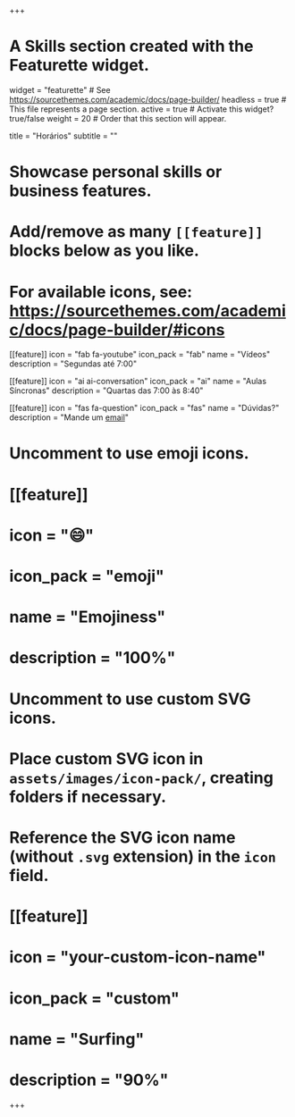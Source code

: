 +++
# A Skills section created with the Featurette widget.
widget = "featurette"  # See https://sourcethemes.com/academic/docs/page-builder/
headless = true  # This file represents a page section.
active = true  # Activate this widget? true/false
weight = 20  # Order that this section will appear.

title = "Horários"
subtitle = ""

# Showcase personal skills or business features.
# 
# Add/remove as many `[[feature]]` blocks below as you like.
# 
# For available icons, see: https://sourcethemes.com/academic/docs/page-builder/#icons
  
  
[[feature]]
  icon = "fab fa-youtube"
  icon_pack = "fab"
  name = "Vídeos"
  description = "Segundas até 7:00"
  
[[feature]]
  icon = "ai ai-conversation"
  icon_pack = "ai"
  name = "Aulas Síncronas"
  description = "Quartas das 7:00 às 8:40"  
  
[[feature]]
  icon = "fas fa-question"
  icon_pack = "fas"
  name = "Dúvidas?"
  description = "Mande um [email](mailto:marcus.nunes@ufrn.br)"

# Uncomment to use emoji icons.
# [[feature]]
#  icon = ":smile:"
#  icon_pack = "emoji"
#  name = "Emojiness"
#  description = "100%"  

# Uncomment to use custom SVG icons.
# Place custom SVG icon in `assets/images/icon-pack/`, creating folders if necessary.
# Reference the SVG icon name (without `.svg` extension) in the `icon` field.
# [[feature]]
#  icon = "your-custom-icon-name"
#  icon_pack = "custom"
#  name = "Surfing"
#  description = "90%"

+++

